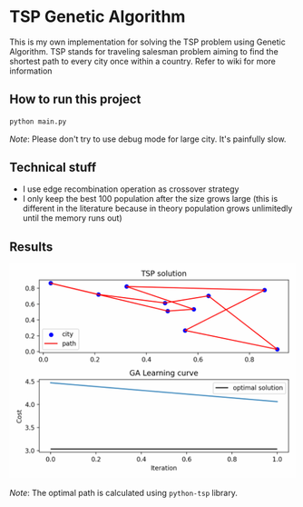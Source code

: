 # TSP Genetic Algorithm

This is my own implementation for solving the TSP problem using Genetic Algorithm. TSP stands for traveling salesman problem aiming to find the shortest path to every city once within a country. Refer to wiki for more information

## How to run this project

```bash
python main.py
```

_Note_: Please don't try to use debug mode for large city. It's painfully slow.

## Technical stuff

- I use edge recombination operation as crossover strategy
- I only keep the best 100 population after the size grows large (this is different in the literature because in theory population grows unlimitedly until the memory runs out)

## Results

![result.gif](./result.gif)

_Note_: The optimal path is calculated using ``python-tsp`` library.
